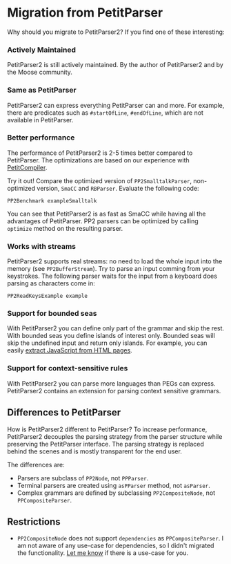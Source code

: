 # Migration from PetitParser

Why should you migrate to PetitParser2? 
If you find one of these interesting:

### Actively Maintained
PetitParser2 is still actively maintained. 
By the author of PetitParser2 and by the Moose community.

### Same as PetitParser
PetitParser2 can express everything PetitParser can and more.
For example, there are predicates such as `#startOfLine`, `#endOfLine`, which are not available in PetitParser.

### Better performance 
The performance of PetitParser2 is 2-5 times better compared to PetitParser. 
The optimizations are based on our experience with [PetitCompiler](http://scg.unibe.ch/scgbib?query=Kurs16a&display=abstract).

Try it out! Compare the optimized version of `PP2SmalltalkParser`, non-optimized version, `SmaCC` and `RBParser`. Evaluate the following code:
```smalltalk
PP2Benchmark exampleSmalltalk
```

You can see that PetitParser2 is as fast as SmaCC while having all the advantages of PetitParser. 
PP2 parsers can be optimized by calling `optimize` method on the resulting parser.

### Works with streams
PetitParser2 supports real streams: no need to load the whole input into the memory (see `PP2BufferStream`). 
Try to parse an input comming from your keystrokes. 
The following parser waits for the input from a keyboard does parsing as characters come in:

```smalltalk
PP2ReadKeysExample example
```

### Support for bounded seas
With PetitParser2 you can define only part of the grammar and skip the rest. 
With bounded seas you define islands of interest only. 
Bounded seas will skip the undefined input and return only islands.
For example, you can easily [extract JavaScript from HTML pages](https://kursjan.github.io/petitparser2/scripting.html).

### Support for context-sensitive rules
With PetitParser2 you can parse more languages than PEGs can express. 
PetitParser2 contains an extension for parsing context sensitive grammars. 

## Differences to PetitParser 
How is PetitParser2 different to PetitParser?
To increase performance, PetitParser2 decouples the parsing strategy from the parser structure while preserving the PetitParser interface.
The parsing strategy is replaced behind the scenes and is mostly transparent for the end user.

The differences are:
- Parsers are subclass of `PP2Node`, not `PPParser`.
- Terminal parsers are created using `asPParser` method, not `asParser`.
- Complex grammars are defined by subclassing `PP2CompositeNode`, not `PPCompositeParser`.

## Restrictions
- `PP2CompositeNode` does not support `dependencies` as `PPCompositeParser`. 
I am not aware of any use-case for dependencies, so I didn't migrated the functionality.
[Let me know](https://github.com/kursjan/petitparser2/issues) if there is a use-case for you.
